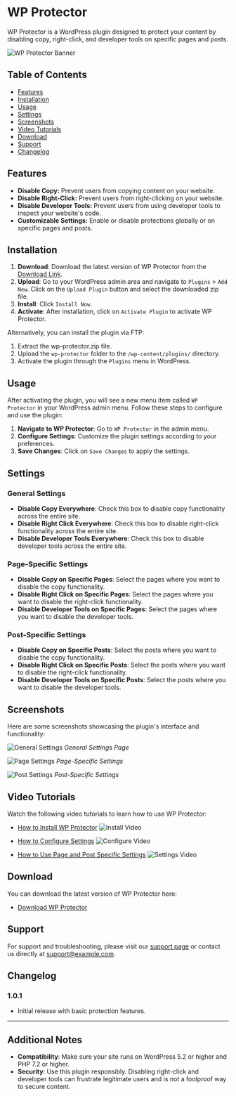 
# WP Protector

WP Protector is a WordPress plugin designed to protect your content by disabling copy, right-click, and developer tools on specific pages and posts.

![WP Protector Banner](https://ibb.co/fntSWfQ)

## Table of Contents

- [Features](#features)
- [Installation](#installation)
- [Usage](#usage)
- [Settings](#settings)
- [Screenshots](#screenshots)
- [Video Tutorials](#video-tutorials)
- [Download](#download)
- [Support](#support)
- [Changelog](#changelog)

## Features

- **Disable Copy:** Prevent users from copying content on your website.
- **Disable Right-Click:** Prevent users from right-clicking on your website.
- **Disable Developer Tools:** Prevent users from using developer tools to inspect your website's code.
- **Customizable Settings:** Enable or disable protections globally or on specific pages and posts.

## Installation

1. **Download**: Download the latest version of WP Protector from the [Download Link](#download).
2. **Upload**: Go to your WordPress admin area and navigate to `Plugins` > `Add New`. Click on the `Upload Plugin` button and select the downloaded zip file.
3. **Install**: Click `Install Now`.
4. **Activate**: After installation, click on `Activate Plugin` to activate WP Protector.

Alternatively, you can install the plugin via FTP:

1. Extract the wp-protector.zip file.
2. Upload the `wp-protector` folder to the `/wp-content/plugins/` directory.
3. Activate the plugin through the `Plugins` menu in WordPress.

## Usage

After activating the plugin, you will see a new menu item called `WP Protector` in your WordPress admin menu. Follow these steps to configure and use the plugin:

1. **Navigate to WP Protector**: Go to `WP Protector` in the admin menu.
2. **Configure Settings**: Customize the plugin settings according to your preferences.
3. **Save Changes**: Click on `Save Changes` to apply the settings.

## Settings

### General Settings

- **Disable Copy Everywhere**: Check this box to disable copy functionality across the entire site.
- **Disable Right Click Everywhere**: Check this box to disable right-click functionality across the entire site.
- **Disable Developer Tools Everywhere**: Check this box to disable developer tools across the entire site.

### Page-Specific Settings

- **Disable Copy on Specific Pages**: Select the pages where you want to disable the copy functionality.
- **Disable Right Click on Specific Pages**: Select the pages where you want to disable the right-click functionality.
- **Disable Developer Tools on Specific Pages**: Select the pages where you want to disable the developer tools.

### Post-Specific Settings

- **Disable Copy on Specific Posts**: Select the posts where you want to disable the copy functionality.
- **Disable Right Click on Specific Posts**: Select the posts where you want to disable the right-click functionality.
- **Disable Developer Tools on Specific Posts**: Select the posts where you want to disable the developer tools.

## Screenshots

Here are some screenshots showcasing the plugin's interface and functionality:

![General Settings](https://example.com/images/wp-protector-settings.png)
*General Settings Page*

![Page Settings](https://example.com/images/wp-protector-page-settings.png)
*Page-Specific Settings*

![Post Settings](https://example.com/images/wp-protector-post-settings.png)
*Post-Specific Settings*

## Video Tutorials

Watch the following video tutorials to learn how to use WP Protector:

- [How to Install WP Protector](https://example.com/videos/install-wp-protector.mp4)
  ![Install Video](https://example.com/images/install-video-thumbnail.png)

- [How to Configure Settings](https://example.com/videos/configure-wp-protector.mp4)
  ![Configure Video](https://example.com/images/configure-video-thumbnail.png)

- [How to Use Page and Post Specific Settings](https://example.com/videos/use-wp-protector-settings.mp4)
  ![Settings Video](https://example.com/images/settings-video-thumbnail.png)

## Download

You can download the latest version of WP Protector here:

- [Download WP Protector](https://example.com/downloads/wp-protector.zip)

## Support

For support and troubleshooting, please visit our [support page](https://example.com/support) or contact us directly at support@example.com.

## Changelog

### 1.0.1

- Initial release with basic protection features.

---

## Additional Notes

- **Compatibility**: Make sure your site runs on WordPress 5.2 or higher and PHP 7.2 or higher.
- **Security**: Use this plugin responsibly. Disabling right-click and developer tools can frustrate legitimate users and is not a foolproof way to secure content.



